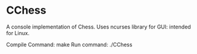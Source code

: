 # CChess
A console implementation of Chess. 
Uses ncurses library for GUI: intended for Linux.

Compile Command: make
Run command: ./CChess
